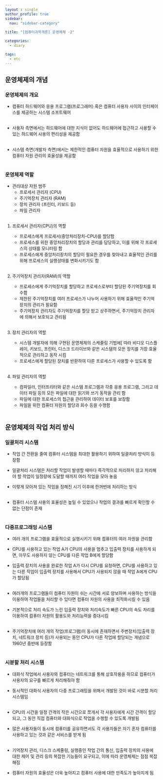 ```yaml
---
layout : single
author_profile: true
sidebar: 
  nav: "sidebar-category"
  
title: "[컴퓨터과학개론] 운영체제 -2"

categories:
  - diary

tags:
  - etc
---
```


## 운영체제의 개념

### 운영체제의 개요
- 컴퓨터 하드웨어와 응용 프로그램(프로그래머) 혹은 컴퓨터 사용자 사이의 인터페이스를 제공하는 시스템 소프트웨어<br><br>

- 사용자 측면에서는 하드웨어에 대한 지식이 없어도 하드웨어에 접근하고 사용할 수 있는 하드웨어 사용의 편리성을 제공함<br><br>

- 시스템 측면(개발자 측면)에서는 제한적인 컴퓨터 자원을 효율적으로 사용하기 위한 컴퓨터 자원 관리의 효율성을 제공함<br><br>

 ### 운영체제 역할
 - 관리대상 자원 범주<br>
	 - 프로세서 관리자 (CPU)<br>
	 - 주기억장치 관리자 (RAM)<br>
	 - 장치 관리자 (프린터, 키보드 등)<br>
	 - 파일 관리자<br><br>

1. 프로세서 관리자(CPU)의 역할<br>
	- 프로세스에게 프로세서(중앙처리장치-CPU)를 할당함<br>
	- 프로세스를 위한 중앙처리장치의 할당과 관리를 담당하고, 이를 위해 각 프로세스의 상태를 모니터링 함<br>
	- 프로세스에게 중앙처리장치의 할당이 필요한 경우를 찾아내고 효율적인 관리를 위해 프로세스의 실행상태를 변화시키기도 함<br><br>

2. 주기억장치 관리자(RAM)의 역할<br>
	- 프로세스에게 주기억장치를 할당하고 프로세스로부터 할당된 주기억장치를 회수함<br>
	- 제한된 주기억장치를 여러 프로세스가 나누어 사용하기 위해 효율적인 주기억장치의 관리가 필요함<br>
	- 주기억장치 관리자도 주기억장치를 할당 받고 상주하면서, 주기억장치 관리자에 의해서 보호되고 관리됨<br><br>

3. 장치 관리자의 역할<br>
	- 시스템 개발자에 의해 구현된 운영체제의 스케줄링 기법에[ 따라 비디오 디스플레이, 키보드, 프린터, 디스크 드라이브와 같은 시스템의 모든 장치를 가장 효율적으로 관리하고 동작 시킴<br>
	- 프로세스에게 할당된 장치를 반환하여 다른 프로세스가 사용할 수 있도록 함<br><br>

4. 파일 관리자의 역할<br>
	- 컴파일러, 인터프리터와 같은 시스템 프로그램과 각종 응용 프로그램, 그리고 데이터 파일 등의 모든 파일에 대한 읽기와 쓰기 동작을 관리 함<br>
	- 파일에 대한 프로세스의 접근을 관리하여 데이터 보호를 보장함
	- 파일을 위한 컴퓨터 자원의 할당과 회수 등을 수행함<br><br>

## 운영체제의 작업 처리 방식
### 일괄처리 시스템
- 작업 간 전환을 줄여 컴퓨터 시스템을 최대한 활용하기 위하여 일괄처리 방식이 등장함<br>
- 일괄처리 시스템은 처리할 작업이 발생할 때마다 즉각적으로 처리하지 않고 처리해야 할 작업이 일정량에 도달할 때까지 여러 작업을 모아 놓음<br>
- 이렇게 모아져 있는 작업을 정해진 시기 이후에 한꺼번에 처리하는 방식<br><br>

- 컴퓨터 시스템 사용의 효율성은 높일 수 있었으나 작업의 결과를 빠르게 확인할 수 없는 단점이 존재<br><br>

### 다중프로그래밍 시스템
- 여러 개의 프로그램을 효울적으로 실행시키기 위해 컴퓨터의 여러 자원을 관리함<br>
- CPU를 사용하고 있는 작업 A가 CPU의 사용을 멈추고 입출력 장치를 사용하게 되면, 아무도 사용하지 않는 CPU를 다른 작업 B에게 할당함<br>
- 입출력 장치의 사용을 완료한 작업 A가 다시 CPU를 요청하면, CPU를 사용하고 있는 다른 작업이 입출력 장치를 사용해서 CPU가 사용되지 않을 때 작업 A에게 CPU가 할당됨<br><br>

- 여러개의 프로그램들이 컴퓨터 자원이 쉬는 시간에 서로 양보하며 사용하는 방식을 이용하여 작업들을 처리할 수 있다면 컴퓨터 자원의 사용을 최적화시킬 수 있음<br>
- 기본적으로 처리 속도가 느린 입출력 장치와 처리속도가 빠른 CPU의 속도 차리를 이용하여 컴퓨터 자원의 활용도와 처리능력을 증대시킴<br><br>

- 주기억장치에 여러 개의 작업(프로그램)이 동시에 존재하면서 주변장치(입출력 장치, 네트워크 장치 등)가 사용되는 동안 CPU가 다른 작업에 할당되는 개념으로 1960년 중반에 등장함<br><br>

### 시분할 처리 시스템
- 대화식 작업에서 사용자와 컴퓨터는 네트워크를 통해 상호작용을 하므로 컴퓨터가 사용자의 요구를 빠르게 처리해줘야 함<br>
- 동시적인 대화식 사용자의 다중 프로그래밍을 위해서 개발된 것이 바로 시분할 처리 시스템임<br><br>

- CPU의 시간을 일정 간격의 작은 시간으로 쪼개서 각 사용자에게 시간 간격이 할당되고, 그 동안 직접 컴퓨터와 대화식으로 작업을 수행할 수 있도록 개발됨<br>
- 많은 사용자들이 동시에 컴퓨터를 공유하면서도 각 사용자들은 자기 혼자 컴퓨터를 사용하고 있는 것과 같은 서비스를 받게 됨<br><br>

- 기억장치 관리, 디스크 스케줄링, 실행중인 작업 간의 통신, 입출력 장치의 사용에 대한 제어 및 관리 등의 복잡한 기능들이 요구되고, 이에 따라 운영체제는 점점 복잡해짐<br>
- 컴퓨터 자원의 효율성은 더욱 높아지고 컴퓨터 사용에 대한 만족도가 높아지게 됨<br><br>
